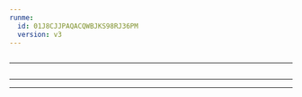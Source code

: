```yaml
---
runme:
  id: 01J8CJJPAQACQWBJKS98RJ36PM
  version: v3
---
```


```bash {"id":"01J8CJJTFSG4TKKGE9R4DBYTSJ"}

```

---

```bash {"id":"01J8CJJPAQACQWBJKS97YT6PAV"}

```

---

---